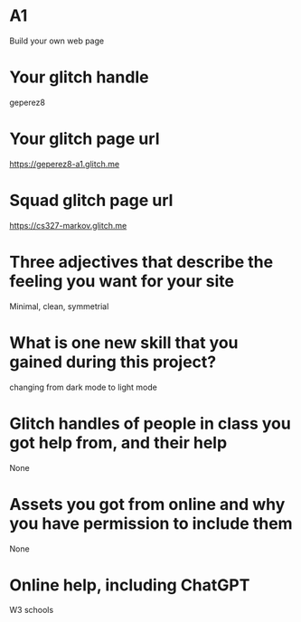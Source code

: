 # A1

Build your own web page

# Your glitch handle

 geperez8

# Your glitch page url

https://geperez8-a1.glitch.me

# Squad glitch page url

https://cs327-markov.glitch.me
# Three adjectives that describe the feeling you want for your site

Minimal, clean, symmetrial

# What is one new skill that you gained during this project?

changing from dark mode to light mode

# Glitch handles of people in class you got help from, and their help

None

# Assets you got from online and why you have permission to include them

None

# Online help, including ChatGPT 

W3 schools
